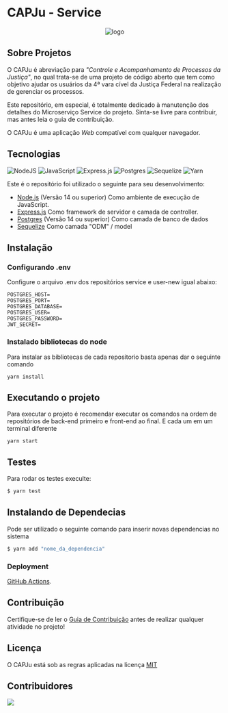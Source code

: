 # CAPJu - Service

<div align="center">
  <img src="https://i.imgur.com/0KsqIUe.png" alt="logo">
</div>

## Sobre Projetos

O CAPJu é abreviação para _"Controle e Acompanhamento de Processos da Justiça"_, no qual trata-se de uma projeto de código aberto que tem como objetivo ajudar os usuários da 4ª vara cível da Justiça Federal na realização de gerenciar os processos.

Este repositório, em especial, é totalmente dedicado à manutenção dos detalhes do Microserviço Service do projeto. Sinta-se livre para contribuir, mas antes leia o guia de contribuição.

O CAPJu é uma aplicação _Web_ compatível com qualquer navegador.

## Tecnologias

![NodeJS](https://img.shields.io/badge/node.js-6DA55F?style=for-the-badge&logo=node.js&logoColor=white)
![JavaScript](https://img.shields.io/badge/javascript-%23323330.svg?style=for-the-badge&logo=javascript&logoColor=%23F7DF1E)
![Express.js](https://img.shields.io/badge/express.js-%23404d59.svg?style=for-the-badge&logo=express&logoColor=%2361DAFB)
![Postgres](https://img.shields.io/badge/postgres-%23316192.svg?style=for-the-badge&logo=postgresql&logoColor=white)
![Sequelize](https://img.shields.io/badge/Sequelize-52B0E7?style=for-the-badge&logo=Sequelize&logoColor=white)
![Yarn](https://img.shields.io/badge/yarn-%232C8EBB.svg?style=for-the-badge&logo=yarn&logoColor=white)
<!-- ![React](https://img.shields.io/badge/react-%2320232a.svg?style=for-the-badge&logo=react&logoColor=%2361DAFB) -->

Este é o repositório foi utilizado o seguinte para seu desenvolvimento:

- [Node.js](https://nodejs.org/en/) (Versão 14 ou superior) Como ambiente de execução de JavaScript.
- [Express.js](https://expressjs.com/) Como framework de servidor e camada de controller.
- [Postgres](https://www.postgresql.org/) (Versão 14 ou superior) Como camada de banco de dados
- [Sequelize](https://sequelize.org/) Como camada "ODM" / model

## Instalação
### Configurando .env

Configure o arquivo .env dos repositórios service e user-new igual abaixo:

```
POSTGRES_HOST=
POSTGRES_PORT=
POSTGRES_DATABASE=
POSTGRES_USER=
POSTGRES_PASSWORD=
JWT_SECRET=
```

### Instalado bibliotecas do node

Para instalar as bibliotecas de cada repositorio basta apenas dar o seguinte comando

```
yarn install
```
## Executando o projeto

Para executar o projeto é recomendar executar os comandos na ordem de repositórios de back-end primeiro e front-end ao final. E cada um em um terminal diferente

```
yarn start
```
## Testes

Para rodar os testes execulte:

```bash
$ yarn test
```

## Instalando de Dependecias

Pode ser utilizado o seguinte comando para inserir novas dependencias no sistema

```bash
$ yarn add "nome_da_dependencia"
```

### Deployment

[GitHub Actions](https://github.com/fga-eps-mds/2022-2-CAPJu-Service/actions).

## Contribuição

Certifique-se de ler o [Guia de Contribuição](https://github.com/fga-eps-mds/2022-2-CAPJu-Doc/blob/main/.github/CONTRIBUTING.md) antes de realizar qualquer atividade no projeto!

## Licença

O CAPJu está sob as regras aplicadas na licença [MIT](https://github.com/fga-eps-mds/2022-2-CAPJu-Doc/blob/main/LICENSE)

## Contribuidores

<a href="https://github.com/fga-eps-mds/2022-2-CAPJu-Service/graphs/contributors">
  <img src="https://contrib.rocks/image?repo=fga-eps-mds/2022-2-CAPJu-Service" />
</a>
